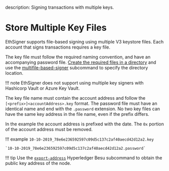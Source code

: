 description: Signing transactions with multiple keys.
<!--- END of page meta data -->

# Store Multiple Key Files

EthSigner supports file-based signing using multiple V3 keystore files. Each account that signs transactions requires a key file. 

The key file must follow the required naming convention, and have an accompanying password file. [Create the required files in a directory](../Tutorials/Multifile.md) and use the [multifile-based-signer](../Reference/CLI/CLI-Syntax.md#multifile-options) subcommand to specify the directory location. 

!!! note
    EthSigner does not support using multiple key signers with Hashicorp Vault or Azure Key Vault.

The key file name must contain the account address and follow the `[<prefix>]<accountAddress>.key` format. The password file must have an identical name and end with the `.password` extension. No two key files can have the same key address in the file name, even if the prefix differs.

In the example the account address is prefixed with the date. The `0x` portion of the account address must be removed.

!!! example
    `10-10-2019_78e6e236592597c09d5c137c2af40aecd42d12a2.key`
    
    `10-10-2019_78e6e236592597c09d5c137c2af40aecd42d12a2.password`
    
!!! tip
    Use the [`export-address`](https://besu.hyperledger.org/en/latest/Reference/CLI/CLI-Subcommands/#export-address) Hyperledger Besu subcommand to obtain the public key address of the node. 